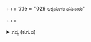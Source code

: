 +++
title = "029 ಲಕ್ಕದೊಳು ಹದಿನಾರು"

+++

<details><summary>ಗದ್ಯ (ಕ.ಗ.ಪ) </summary>

29. ಭೂಮಿಯಲ್ಲಿ ಒಂದು ಲಕ್ಷದ ಹದಿನಾರು ಸಾವಿರ ಯೋಜನ ಅಳತೆಯಲ್ಲಿ ಜನರು ನೆಲೆಸಿದ್ದಾರೆ. ಮಿಕ್ಕ ಎಂಬತ್ನಾಲ್ಕು ಸಾವಿರ ಯೋಜನದ ಅಳತೆಯಲ್ಲಿ ಗಿರಿಶಿಖರಗಳಿವೆ. ಮೂವತ್ತೆರಡು ಸಾವಿರ ಯೋಜನದಲ್ಲಿ ಎಂಟು ದಿಕ್ಪಾಲಕರ ಪಟ್ಟಣಗಳಿವೆ.
</details>
